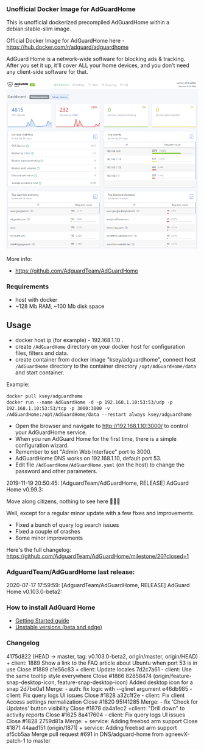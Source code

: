 ### Unofficial Docker Image for AdGuardHome
This is unofficial dockerized precompiled AdGuardHome within a debian:stable-slim image.

Official Docker Image for AdGuardHome here - https://hub.docker.com/r/adguard/adguardhome

AdGuard Home is a network-wide software for blocking ads & tracking. After you set it up, it'll cover ALL your home devices, and you don't need any client-side software for that.

![AdGuardHome](https://raw.githubusercontent.com/MrKsey/AdGuardHome/master/adh.PNG)

More info:
- https://github.com/AdguardTeam/AdGuardHome

### Requirements

* host with docker
* ~128 Mb RAM, ~100 Mb disk space 

## Usage

* docker host ip (for example) - 192.168.1.10 .
* create ```/AdGuardHome``` directory on your docker host for configuration files, filters and data.
* create container from docker image "ksey/adguardhome", connect host ```/AdGuardHome``` directory to the container directory ```/opt/AdGuardHome/data``` and start container.

Example:
```
docker pull ksey/adguardhome
docker run --name AdGuardHome -d -p 192.168.1.10:53:53/udp -p 192.168.1.10:53:53/tcp -p 3000:3000 -v /AdGuardHome:/opt/AdGuardHome/data --restart always ksey/adguardhome
```

* Open the browser and navigate to http://192.168.1.10:3000/ to control your AdGuardHome service.
* When you run AdGuard Home for the first time, there is a simple configuration wizard.
* Remember to set "Admin Web Interface" port to 3000.
* AdGuardHome DNS works on 192.168.1.10, default port 53.
* Edit file ```/AdGuardHome/AdGuardHome.yaml``` (on the host) to change the password and other parameters.



























































































































2019-11-19 20:50:45: [AdguardTeam/AdGuardHome, RELEASE] AdGuard Home v0.99.3:

Move along citizens, nothing to see here 👮‍♂️🤚

Well, except for a regular minor update with a few fixes and improvements.

* Fixed a bunch of query log search issues
* Fixed a couple of crashes
* Some minor improvements

Here's the full changelog:
https://github.com/AdguardTeam/AdGuardHome/milestone/20?closed=1

































































































































































































































































































































































### AdguardTeam/AdGuardHome last release:
2020-07-17 17:59:59: [AdguardTeam/AdGuardHome, RELEASE] AdGuard Home v0.103.0-beta2:

### How to install AdGuard Home

* [Getting Started guide](https://github.com/AdguardTeam/AdGuardHome/wiki/Getting-Started)
* [Unstable versions (beta and edge)](https://github.com/AdguardTeam/AdGuardHome#test-unstable-versions)

### Changelog

4175d822 (HEAD -> master, tag: v0.103.0-beta2, origin/master, origin/HEAD) + client: 1889 Show a link to the FAQ article about Ubuntu when port 53 is in use Close #1889
c1e56c83 + client: Update locales
7d2c7a61 - client: Use the same tooltip style everywhere Close #1866
82858474 (origin/feature-snap-desktop-icon, feature-snap-desktop-icon) Added desktop icon for a snap
2d7be0a1 Merge: - auth: fix logic with --glinet argument
e46db985 - client: Fix query logs UI issues Close #1828
a32c1f2e - client: Fix client Access settings normalization Close #1820
95f41285 Merge: - fix 'Check for Updates' button visibility Close #1878
da4a1ec2 +client: "Drill down" to activity reports Close #1625
8a417604 - client: Fix query logs UI issues Close #1828
2759d81a Merge: + service: Adding freebsd arm support Close #1871
44aad151 (origin/1871) + service: Adding freebsd arm support
af5cb5aa Merge pull request #691 in DNS/adguard-home from agneevX-patch-1 to master
